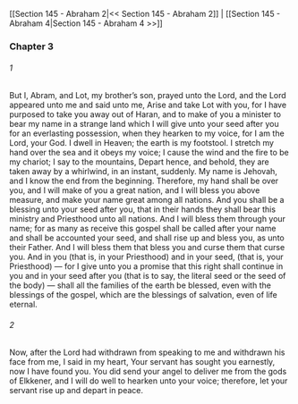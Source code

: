 [[Section 145 - Abraham 2|<< Section 145 - Abraham 2]]  |  [[Section 145 - Abraham 4|Section 145 - Abraham 4 >>]]

### Chapter 3
###### 1
But I, Abram, and Lot, my brother’s son, prayed unto the Lord, and the Lord appeared unto me and said unto me, Arise and take Lot with you, for I have purposed to take you away out of Haran, and to make of you a minister to bear my name in a strange land which I will give unto your seed after you for an everlasting possession, when they hearken to my voice, for I am the Lord, your God. I dwell in Heaven; the earth is my footstool. I stretch my hand over the sea and it obeys my voice; I cause the wind and the fire to be my chariot; I say to the mountains, Depart hence, and behold, they are taken away by a whirlwind, in an instant, suddenly. My name is Jehovah, and I know the end from the beginning. Therefore, my hand shall be over you, and I will make of you a great nation, and I will bless you above measure, and make your name great among all nations. And you shall be a blessing unto your seed after you, that in their hands they shall bear this ministry and Priesthood unto all nations. And I will bless them through your name; for as many as receive this gospel shall be called after your name and shall be accounted your seed, and shall rise up and bless you, as unto their Father. And I will bless them that bless you and curse them that curse you. And in you (that is, in your Priesthood) and in your seed, (that is, your Priesthood) — for I give unto you a promise that this right shall continue in you and in your seed after you (that is to say, the literal seed or the seed of the body) — shall all the families of the earth be blessed, even with the blessings of the gospel, which are the blessings of salvation, even of life eternal.

###### 2
Now, after the Lord had withdrawn from speaking to me and withdrawn his face from me, I said in my heart, Your servant has sought you earnestly, now I have found you. You did send your angel to deliver me from the gods of Elkkener, and I will do well to hearken unto your voice; therefore, let your servant rise up and depart in peace.